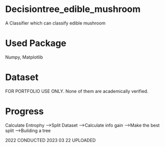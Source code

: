 # Decisiontree_edible_mushroom
A Classifier which can classify edible mushroom

# Used Package
Numpy, Matplotlib

# Dataset
FOR PORTFOLIO USE ONLY.
None of them are academically verified.

# Progress
Calculate Entrophy
-->Split Dataset
-->Calculate info gain
-->Make the best split
-->Building a tree

2022 CONDUCTED
2023 03 22 UPLOADED

